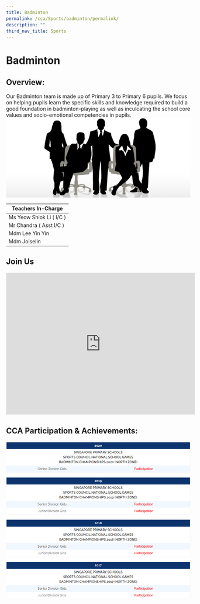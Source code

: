 ```yaml
---
title: Badminton
permalink: /cca/Sports/badminton/permalink/
description: ""
third_nav_title: Sports
---
```

Badminton
=========

Overview:
---------

Our Badminton team is made up of Primary 3 to Primary 6 pupils. We focus on helping pupils learn the specific skills and knowledge required to build a good foundation in badminton-playing as well as inculcating the school core values and socio-emotional competencies in pupils.
![](/images/staff.jpg)

| Teachers In-Charge |
| --- |
| Ms Yeow Shiok Li ( I/C ) |
| Mr Chandra ( Asst I/C ) |
| Mdm Lee Yin Yin |
| Mdm Joiselin |

Join Us
-------
<iframe width="516" height="387" src="https://www.youtube.com/watch?v=gpZ0_t5onkY" title="Badminton Recruitment" frameborder="0" allow="accelerometer; autoplay; clipboard-write; encrypted-media; gyroscope; picture-in-picture" allowfullscreen=""></iframe>


CCA Participation &amp; Achievements:
---------------------------------
![](/images/badminton.png)